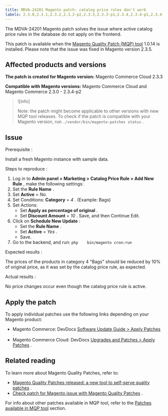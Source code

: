 ```yaml
---
title: MDVA-24201 Magento patch: catalog price rules don't work
labels: 2.3.0,2.3.1,2.3.2,2.3.2-p2,2.3.3,2.3.3-p1,2.3.4,2.3.4-p1,2.3.4-p2,MQP 1.0.14,MQP patches,Magento Commerce,Magento Commerce Cloud,Magento Quality Patches,catalog price rules,database,update
---
```


The MDVA-24201 Magento patch solves the issue where active catalog price rules in the database do not apply on the frontend.

This patch is available when the [Magento Quality Patch (MQP) tool](https://devdocs.magento.com/guides/v2.4/comp-mgr/patching.html#mqp) 1.0.14 is installed. Please note that the issue was fixed in Magento version 2.3.5.

## Affected products and versions

 **The patch is created for Magento version:** Magento Commerce Cloud 2.3.3

 **Compatible with Magento versions:** Magento Commerce Cloud and Magento Commerce 2.3.0 - 2.3.4-p2

>![info]
>
>Note: the patch might become applicable to other versions with new MQP tool releases. To check if the patch is compatible with your Magento version, run `./vendor/bin/magento-patches status` .

## Issue

 <span class="wysiwyg-underline">Prerequisite</span> :

Install a fresh Magento instance with sample data.

 <span class="wysiwyg-underline">Steps to reproduce</span> :

1. Log in to **Admin panel > Marketing > Catalog Price Rule > Add New Rule** , make the following settings:
1. Set the **Rule Name** .
1. Set **Active** = *No.* 
1. Set Conditions: **Category** = *4* . (Example: Bags)
1. Set Actions:
    * Set **Apply as**   **percentage of original** .
    * Set **Discount Amount** = *10* .
Save, and then Continue Edit.
1. Click on **Schedule New Update** :
    * Set the **Rule Name** .
    * Set **Active** = *Yes* .
    * Save.
1. Go to the backend, and run:    ```php    bin/magento cron:run    ```    

 <span class="wysiwyg-underline">Expected results</span> :

The prices of the products in category 4 "Bags" should be reduced by 10% of original price, as it was set by the catalog price rule, as expected.

 <span class="wysiwyg-underline">Actual results</span> :

No price changes occur even though the catalog price rule is active.

## Apply the patch

To apply individual patches use the following links depending on your Magento product:

* Magento Commerce: DevDocs [Software Update Guide > Apply Patches](https://devdocs.magento.com/guides/v2.4/comp-mgr/patching.html) .
* Magento Commerce Cloud: DevDocs [Upgrades and Patches > Apply Patches](https://devdocs.magento.com/cloud/project/project-patch.html) .

## Related reading

To learn more about Magento Quality Patches, refer to:

* [Magento Quality Patches released: a new tool to self-serve quality patches](https://support.magento.com/hc/en-us/articles/360047139492) .
* [Check patch for Magento issue with Magento Quality Patches](https://support.magento.com/hc/en-us/articles/360047125252) .

For info about other patches available in MQP tool, refer to the [Patches available in MQP tool](https://support.magento.com/hc/en-us/sections/360010506631-Patches-available-in-MQP-tool-) section.